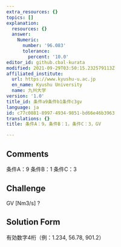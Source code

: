 ```yaml
---
extra_resources: {}
topics: []
explanation:
  resources: {}
  answer:
    Numeric:
      number: '96.083'
      tolerance:
        percent: '10.0'
editor_id: github.cbal-kurata
modified: 2021-09-29T03:50:15.232579113Z
affiliated_institute:
  url: https://www.kyushu-u.ac.jp
  en_name: Kyushu University
  name: 九州大学
version: '1.0'
title_id: 条件a9条件b1条件c3gv
language: ja
id: c77c0881-8997-4934-9851-bd66e46b3963
translations: {}
title: 条件A：9，条件B：1，条件C：3，GV

---
```


## Comments
条件A：9
条件B：1
条件C：3

## Challenge
GV [Nm3/s] ?

## Solution Form
有効数字4桁（例：1.234,  56.78,  901.2）




